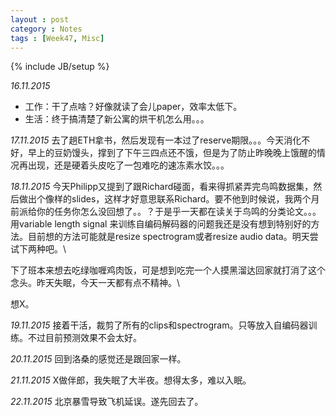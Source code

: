 ```yaml
---
layout : post
category : Notes
tags : [Week47, Misc]
---
```


{% include JB/setup %}

*16.11.2015*
- 工作：干了点啥？好像就读了会儿paper，效率太低下。
- 生活：终于搞清楚了新公寓的烘干机怎么用。。。

*17.11.2015*
去了趟ETH拿书，然后发现有一本过了reserve期限。。。今天消化不好，早上的豆奶馒头，撑到了下午三四点还不饿，但是为了防止昨晚晚上饿醒的情况再出现，还是硬着头皮吃了一包难吃的速冻素水饺。。。

*18.11.2015*
今天Philipp又提到了跟Richard碰面，看来得抓紧弄完鸟鸣数据集，然后做出个像样的slides，这样才好意思联系Richard。要不他到时候说，我两个月前派给你的任务你怎么没回想了。。？于是乎一天都在读关于鸟鸣的分类论文。。。用variable length signal 来训练自编码解码器的问题我还是没有想到特别好的方法。目前想的方法可能就是resize spectrogram或者resize audio data。明天尝试下两种吧。\\

下了班本来想去吃绿咖喱鸡肉饭，可是想到吃完一个人摸黑溜达回家就打消了这个念头。昨天失眠，今天一天都有点不精神。\\

想X。

*19.11.2015*
接着干活，裁剪了所有的clips和spectrogram。只等放入自编码器训练。不过目前预测效果不会太好。

*20.11.2015*
回到洛桑的感觉还是跟回家一样。

*21.11.2015*
X做伴郎，我失眠了大半夜。想得太多，难以入眠。

*22.11.2015*
北京暴雪导致飞机延误。遂先回去了。